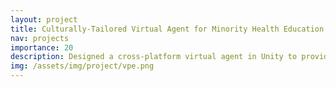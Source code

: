 ```yaml
---
layout: project
title: Culturally-Tailored Virtual Agent for Minority Health Education
nav: projects
importance: 20
description: Designed a cross-platform virtual agent in Unity to provide health education to rural Hispanic farmworkers
img: /assets/img/project/vpe.png
---
```


<!-- <div class="col mt-4 p-0">
  NMT systems typically consist of two main components: the encoder and the decoder. The encoder takes as input the source language sentence and generates some latent representation for it (e.g., a fixed-size vector). The decoder then takes that latent representation as input and generates a sentence in the target language. The sentence generation is often done in an autoregressive manner (i.e., words are generated one-by-one in a left-to-right manner).
</div>

<h3 class="title mt-4 p-0 text-left">Multilingual Machine Translation</h3> -->